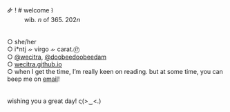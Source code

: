🜸 ! # welcome ꒱ </br>
          &nbsp;&nbsp;&nbsp;&nbsp;&nbsp;&nbsp;&nbsp;&nbsp;&nbsp; wib. 𝘯 of 365. 202𝘯   </br></br></br>
○ she/her </br>
○ i*ntj  ᨀ virgo ᨀ carat.⑰ </br>
○ <a href="https://github.com/wecitra/">@wecitra</a>, <a href="https://github.com/doobeedoobeedam/">@doobeedoobeedam</a> </br>
○ <a href="https://wecitra.github.io">wecitra.github.io</a></br>
○ when I get the time, I’m really keen on reading. but at some time, you can beep me on <a href="mailto:wecitra49@gmail.com">email</a>! </br></br></br>
wishing you a great day! ς(>‿<.)

<!--- <img align="right" src = "https://github-readme-stats.vercel.app/api/top-langs/?username=doobeedoobeedam&layout=compact"> --->
<!--- #🌻 she/her </br> --->
<!--- #🌻 i*tj ; ♍ ; 🟣🔴 </br> --->
<!--- #🌻 carat 💎 ; woozidan 🍚</br> --->
<!--- #🌻 web programming ; 17's songs ; 90's songs ; summer songs </br> --->
<!--- #🌻 beep me <a href="mailto:wecitra49@gmail.com">wecitra49@gmail.com</a> --->

<!--- <p>&nbsp;<img align="center" src="https://github-readme-stats.vercel.app/api?username=doobeedoobeedam&show_icons=true&locale=en" alt="doobeedoobeedam"/></p> --->

<!--- <p><img align="center" src="https://github-readme-streak-stats.herokuapp.com/?user=doobeedoobeedam&" alt="doobeedoobeedam" /></p> --->
